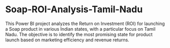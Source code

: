 # Soap-ROI-Analysis-Tamil-Nadu
This Power BI project analyzes the Return on Investment (ROI) for launching a Soap product in various Indian states, with a particular focus on Tamil Nadu. The objective is to identify the most promising state for product launch based on marketing efficiency and revenue returns.
